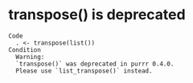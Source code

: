 # transpose() is deprecated

    Code
      . <- transpose(list())
    Condition
      Warning:
      `transpose()` was deprecated in purrr 0.4.0.
      Please use `list_transpose()` instead.

